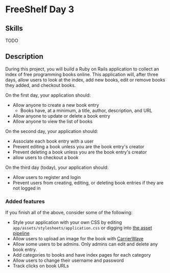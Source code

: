 FreeShelf Day 3
===============

## Skills
TODO

## Description
During this project, you will build a Ruby on Rails application to collect an index of free programming books online. This application will, after three days, allow users to look at the index, add new books, edit or remove books they added, and checkout books.

On the first day, your application should:

* Allow anyone to create a new book entry
  * Books have, at a minimum, a title, author, description, and URL
* Allow anyone to update or delete a book entry
* Allow anyone to view the list of books

On the second day, your application should:

* Associate each book entry with a user
* Prevent editing a book unless you are the book entry's creator
* Prevent deleting a book unless you are the book entry's creator
* allow users to checkout a book

On the third day (today), your application should:

* Allow users to register and login
* Prevent users from creating, editing, or deleting book entries if they are not logged in

<!--  User `has_many :books, through: :checkouts` -->

### Added features

If you finish all of the above, consider some of the following:

* Style your application with your own CSS by editing `app/assets/stylesheets/application.css` or digging into [the asset pipeline](http://guides.rubyonrails.org/asset_pipeline.html)
* Allow users to upload an image for the book with [CarrierWave](https://code.tutsplus.com/tutorials/rails-image-upload-using-carrierwave-in-a-rails-app--cms-25183)
* Allow some users to be admins. Only admins can edit and delete any book entry.
* Add categories to books and have index pages for each category
* Allow users to change their username and password
* Track clicks on book URLs
